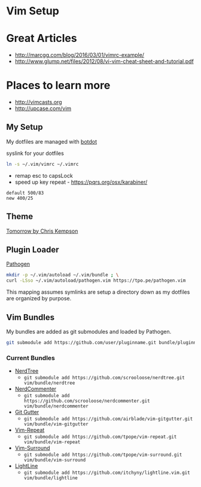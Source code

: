 
# Vim Setup

# Great Articles
- http://marcgg.com/blog/2016/03/01/vimrc-example/
- http://www.glump.net/files/2012/08/vi-vim-cheat-sheet-and-tutorial.pdf

# Places to learn more
- http://vimcasts.org
- http://upcase.com/vim

## My Setup

My dotfiles are managed with [botdot]()

syslink for your dotfiles

``` bash
ln -s ~/.vim/vimrc ~/.vimrc
```

- remap esc to capsLock
- speed up key repeat - https://pqrs.org/osx/karabiner/

```
default 500/83
new 400/25
```

## Theme
[Tomorrow by Chris Kempson](https://github.com/chriskempson/tomorrow-theme)

## Plugin Loader
[Pathogen](https://github.com/tpope/vim-pathogen)

``` bash
mkdir -p ~/.vim/autoload ~/.vim/bundle ; \
curl -LSso ~/.vim/autoload/pathogen.vim https://tpo.pe/pathogen.vim
```

This mapping assumes symlinks are setup a directory down as my dotfiles are organized by purpose.

## Vim Bundles

My bundles are added as git submodules and loaded by Pathogen.

``` bash
git submodule add https://github.com/user/pluginname.git bundle/pluginname
```

### Current Bundles
* [NerdTree](https://github.com/scrooloose/nerdtree)
  * `git submodule add https://github.com/scrooloose/nerdtree.git vim/bundle/nerdtree`
* [NerdCommenter](https://github.com/scrooloose/nerdcommenter)
  * `git submodule add https://github.com/scrooloose/nerdcommenter.git vim/bundle/nerdcommenter`
* [Git Gutter](https://github.com/airblade/vim-gitgutter)
  * `git submodule add https://github.com/airblade/vim-gitgutter.git vim/bundle/vim-gitgutter`
* [Vim-Repeat]()
  * `git submodule add https://github.com/tpope/vim-repeat.git vim/bundle/vim-repeat`
* [Vim-Surround]()
  * `git submodule add https://github.com/tpope/vim-surround.git vim/bundle/vim-surround`
* [LightLine]()
  * `git submodule add https://github.com/itchyny/lightline.vim.git vim/bundle/lightline`


